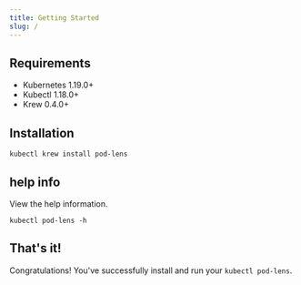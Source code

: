 ```yaml
---
title: Getting Started
slug: /
---
```


## Requirements

- Kubernetes 1.19.0+
- Kubectl 1.18.0+
- Krew 0.4.0+

## Installation

```shell
kubectl krew install pod-lens
```

## help info

View the help information.

```shell
kubectl pod-lens -h
```

## That's it!

Congratulations! You've successfully install and run your `kubectl pod-lens`.
